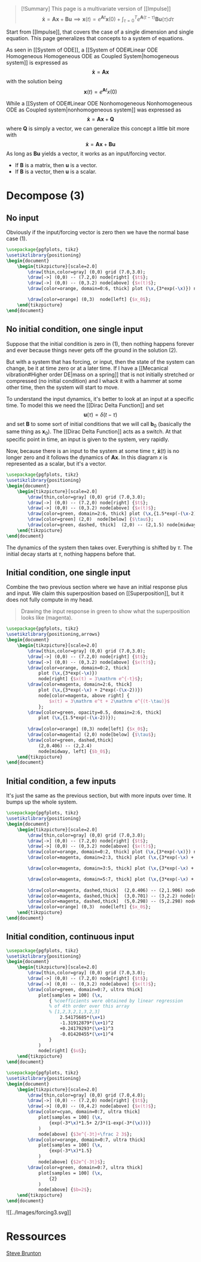 
> [!Summary] 
> This page is a multivariate version of [[Impulse]]
> $$
> \mathbf{\dot{x}} = \mathbf{Ax} + \mathbf{Bu} \implies \mathbf{x}(t)=e^{\mathbf{A}t}\mathbf{x}(0) + \int_{\tau=0}^T e^{\mathbf{A}(t-\tau)}\mathbf{Bu}(\tau)d\tau
> $$

Start from [[Impulse]], that covers the case of a single dimension and single equation. This page generalizes that concepts to a system of equations.

As seen in [[System of ODE]], a [[System of ODE#Linear ODE Homogeneous Homogeneous ODE as Coupled System|homogeneous system]] is expressed as
$$\mathbf{\dot{x}}=\mathbf{Ax}\tag{1}$$
with the solution being 
$$\mathbf{x}(t)=e^{\mathbf{A}t}x(0) \tag{2}$$

While a [[System of ODE#Linear ODE Nonhomogeneous Nonhomogeneous ODE as Coupled system|nonhomogeneous system]] was expressed as
$$\mathbf{\dot{x}} = \mathbf{Ax} + \mathbf{Q}$$
where $\mathbf{Q}$ is simply a vector, we can generalize this concept a little bit more with
$$
\mathbf{\dot{x}} = \mathbf{Ax} + \mathbf{Bu}\tag{3}
$$
As long as $\mathbf{Bu}$ yields a vector, it works as an input/forcing vector. 
- If $\mathbf{B}$ is a matrix, then $\mathbf{u}$ is a vector. 
- If $\mathbf{B}$ is a vector, then $\mathbf{u}$ is a scalar. 

# Decompose $(3)$

## No input
Obviously if the input/forcing vector is zero then we have the normal base case $(1)$.

```tikz 
\usepackage{pgfplots, tikz}
\usetikzlibrary{positioning}
\begin{document} 
    \begin{tikzpicture}[scale=2.0] 
        \draw[thin,color=gray] (0,0) grid (7.0,3.0); 
        \draw[->] (0,0) -- (7.2,0) node[right] {$t$}; 
        \draw[->] (0,0) -- (0,3.2) node[above] {$x(t)$}; 
        \draw[color=orange, domain=0:6, thick] plot (\x,{3*exp(-\x)}) node[above right] {$x(t) = 3\mathrm e^t$}; 

        \draw[color=orange] (0,3)  node[left] {$x_0$};
    \end{tikzpicture} 
\end{document} 
```

## No initial condition, one single input
Suppose that the initial condition is zero in $(1)$, then nothing happens forever and ever because things never gets off the ground in the solution $(2)$.

But with a system that has forcing, or input, then the state of the system can change, be it at time zero or at a later time. If I have a [[Mecanical vibration#Higher order DE|mass on a spring]] that is not initially stretched or compressed (no initial condition) and I whack it with a hammer at some other time, then the system will start to move.

To understand the input dynamics, it's better to look at an input at a specific time. To model this we need the [[Dirac Delta Function]] and set 
$$\mathbf{u}(\tau) = \delta(t-\tau)$$
and set $\mathbf{B}$ to some sort of initial conditions that we will call $\mathbf{b}_0$ (basically the same thing as $\mathbf{x}_0$). The [[Dirac Delta Function]] acts as a switch. At that specific point in time, an input is given to the system, very rapidly. 

Now, because there is an input to the system at some time $\tau$, $\mathbf{\dot{x}}(t)$ is no longer zero and it follows the dynamics of $\mathbf{Ax}$. In this diagram $x$ is represented as a scalar, but it's a vector.

```tikz 
\usepackage{pgfplots, tikz}
\usetikzlibrary{positioning}
\begin{document} 
    \begin{tikzpicture}[scale=2.0] 
        \draw[thin,color=gray] (0,0) grid (7.0,3.0); 
        \draw[->] (0,0) -- (7.2,0) node[right] {$t$}; 
        \draw[->] (0,0) -- (0,3.2) node[above] {$x(t)$}; 
        \draw[color=green, domain=2:6, thick] plot (\x,{1.5*exp(-(\x-2))}) node[above right] {$x(t) = 3\mathrm e^{-t}$};
        \draw[color=green] (2,0)  node[below] {$\tau$};
        \draw[color=green, dashed, thick]  (2,0) -- (2,1.5) node[midway, left] {$b_0$}; 
    \end{tikzpicture} 
\end{document} 
```

The dynamics of the system then takes over. Everything is shifted by $\tau$. The initial decay starts at $\tau$, nothing happens before that.

## Initial condition, one single input

Combine the two previous section where we have an initial response plus and input. We claim this superposition based on [[Superposition]], but it does not fully compute in my head.

> Drawing the input response in green to show what the superposition looks like (magenta).

```tikz 
\usepackage{pgfplots, tikz}
\usetikzlibrary{positioning,arrows}
\begin{document} 
    \begin{tikzpicture}[scale=2.0] 
        \draw[thin,color=gray] (0,0) grid (7.0,3.0); 
        \draw[->] (0,0) -- (7.2,0) node[right] {$t$}; 
        \draw[->] (0,0) -- (0,3.2) node[above] {$x(t)$}; 
        \draw[color=orange, domain=0:2, thick] 
            plot (\x,{3*exp(-\x)}) 
            node[right] {$x(t) = 3\mathrm e^{-t}$}; 
        \draw[color=magenta, domain=2:6, thick] 
            plot (\x,{3*exp(-\x) + 2*exp(-(\x-2))}) 
            node[color=magenta, above right] {
                $x(t) = 3\mathrm e^t + 2\mathrm e^{(t-\tau)}$
            };
        \draw[color=green, opacity=0.5, domain=2:6, thick] 
            plot (\x,{1.5*exp(-(\x-2))});
        
        \draw[color=orange] (0,3) node[left] {$x_0$};
        \draw[color=magenta] (2,0) node[below] {$\tau$};
        \draw[color=green, dashed,thick]  
            (2,0.406) -- (2,2.4) 
            node[midway, left] {$b_0$}; 
    \end{tikzpicture} 
\end{document} 
```

## Initial condition, a few inputs

It's just the same as the previous section, but with more inputs over time. It bumps up the whole system.

```tikz 
\usepackage{pgfplots, tikz}
\usetikzlibrary{positioning}
\begin{document} 
    \begin{tikzpicture}[scale=2.0] 
        \draw[thin,color=gray] (0,0) grid (7.0,3.0); 
        \draw[->] (0,0) -- (7.2,0) node[right] {$t$}; 
        \draw[->] (0,0) -- (0,3.2) node[above] {$x(t)$}; 
        \draw[color=orange, domain=0:2, thick] plot (\x,{3*exp(-\x)}) node[right] {$x(t) = 3\mathrm e^t$}; 
        \draw[color=magenta, domain=2:3, thick] plot (\x,{3*exp(-\x) + 1.5*exp(-(\x-2))});

        \draw[color=magenta, domain=3:5, thick] plot (\x,{3*exp(-\x) + 1.5*exp(-(\x-2))+ 1.5*exp(-(\x-3))});

        \draw[color=magenta, domain=5:7, thick] plot (\x,{3*exp(-\x) + 1.5*exp(-(\x-2))+ 1.5*exp(-(\x-3))+ 2*exp(-(\x-5))});
        
        \draw[color=magenta, dashed,thick]  (2,0.406) -- (2,1.906) node[midway, left] {$1.5$}; 
        \draw[color=magenta, dashed,thick]  (3,0.701) -- (3,2.2) node[midway, left] {$1.5$}; 
        \draw[color=magenta, dashed,thick]  (5,0.298) -- (5,2.298) node[midway, left] {$2$}; 
        \draw[color=orange] (0,3)  node[left] {$x_0$};
    \end{tikzpicture} 
\end{document} 
```

## Initial condition, continuous input

```tikz 
\usepackage{pgfplots, tikz}
\usetikzlibrary{positioning}
\begin{document} 
    \begin{tikzpicture}[scale=2.0] 
        \draw[thin,color=gray] (0,0) grid (7.0,3.0); 
        \draw[->] (0,0) -- (7.2,0) node[right] {$t$}; 
        \draw[->] (0,0) -- (0,3.2) node[above] {$x(t)$}; 
        \draw[color=green, domain=0:7, ultra thick] 
            plot[samples = 100] (\x,
                { %coefficients were obtained by linear regression
                % of 4th order over this array
                % [1,2,3,2,1,3,2,3]
                    2.54175685*(\x+1)
                    -1.31912879*(\x+1)^2
                    +0.24179293*(\x+1)^3
                    -0.01420455*(\x+1)^4
                }
            )
            node[right] {$u$}; 
    \end{tikzpicture} 
\end{document} 
```

```tikz 
\usepackage{pgfplots, tikz}
\usetikzlibrary{positioning}
\begin{document} 
    \begin{tikzpicture}[scale=2.0] 
        \draw[thin,color=gray] (0,0) grid (7.0,4.0); 
        \draw[->] (0,0) -- (7.2,0) node[right] {$t$}; 
        \draw[->] (0,0) -- (0,4.2) node[above] {$x(t)$}; 
        \draw[color=cyan, domain=0:7, ultra thick] 
            plot[samples = 100] (\x,
                {exp(-3*\x)*1.5+ 2/3*(1-exp(-3*(\x)))}
            )
            node[above] {$3e^{-3t}+\frac 2 3$}; 
        \draw[color=orange, domain=0:7, ultra thick] 
            plot[samples = 100] (\x,
                {exp(-3*\x)*1.5}
            )
            node[above] {$2e^{-3t}$}; 
        \draw[color=green, domain=0:7, ultra thick] 
            plot[samples = 100] (\x,
                {2}
            )
            node[above] {$b=2$}; 
    \end{tikzpicture} 
\end{document} 
```


![[../Images/forcing3.svg]]


# Ressources
[Steve Brunton](https://www.youtube.com/watch?v=q1phVuNCuf0&list=PLMrJAkhIeNNTYaOnVI3QpH7jgULnAmvPA&index=33)
